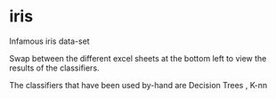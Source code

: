 # iris
Infamous iris data-set

Swap between the different excel sheets at the bottom left to view the results of the classifiers.

The classifiers that have been used by-hand are Decision Trees , K-nn
